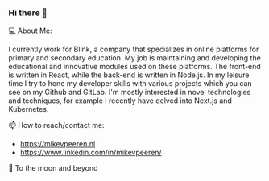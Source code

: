### Hi there 👋

<!--
**MikevPeeren/MikevPeeren** is a ✨ _special_ ✨ repository because its `README.md` (this file) appears on your GitHub profile.

Here are some ideas to get you started:

- 🔭 I’m currently working on ...
- 🌱 I’m currently learning ...
- 👯 I’m looking to collaborate on ...
- 🤔 I’m looking for help with ...
- 💬 Ask me about ...
- 📫 How to reach me: ...
- 😄 Pronouns: ...
- ⚡ Fun fact: ...
-->


💻 About Me:

I currently work for Blink, a company that specializes in online platforms for primary and secondary education. My job is maintaining and developing the educational and innovative modules used on these platforms. The front-end is written in React, while the back-end is written in Node.js. In my leisure time I try to hone my developer skills with various projects which you can see on my Github and GitLab. I'm mostly interested in novel technologies and techniques, for example I recently have delved into Next.js and Kubernetes.

📫 How to reach/contact me: 

- https://mikevpeeren.nl
- https://www.linkedin.com/in/mikevpeeren/

🔭 To the moon and beyond
